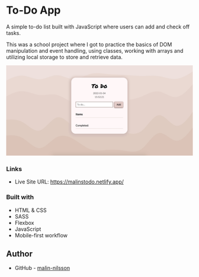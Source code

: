 # To-Do App
A simple to-do list built with JavaScript where users can add and check off tasks. 

This was a school project where I got to practice the basics of DOM manipulation and event handling, using classes, working with arrays and utilizing local storage to store and retrieve data.

![](assets/screenshot.jpg)

### Links
- Live Site URL: https://malinstodo.netlify.app/

### Built with
- HTML & CSS
- SASS
- Flexbox
- JavaScript
- Mobile-first workflow

## Author
- GitHub - [malin-nilsson](https://github.com/malin-nilsson)
